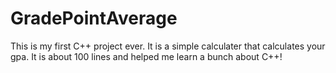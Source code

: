 # GradePointAverage

This is my first C++ project ever. It is a simple calculater that calculates your gpa. It is about 100 lines and helped me learn a bunch about C++!
